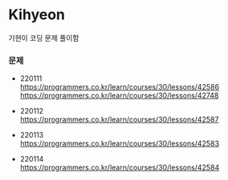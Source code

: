 # Kihyeon
기현이 코딩 문제 풀이함

### 문제

- 220111 </br>
https://programmers.co.kr/learn/courses/30/lessons/42586
</br>https://programmers.co.kr/learn/courses/30/lessons/42748

- 220112 </br>
https://programmers.co.kr/learn/courses/30/lessons/42587

- 220113 </br>
https://programmers.co.kr/learn/courses/30/lessons/42583

- 220114 </br>
https://programmers.co.kr/learn/courses/30/lessons/42584
